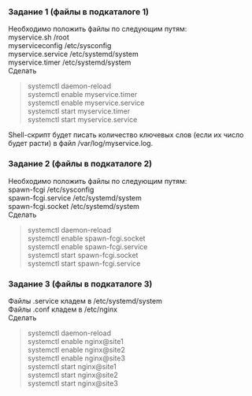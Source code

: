 ### Задание 1 (файлы в подкаталоге 1)

Необходимо положить файлы по следующим путям: <br>
myservice.sh		/root<br>
myserviceconfig		/etc/sysconfig<br>
myservice.service	/etc/systemd/system<br>
myservice.timer		/etc/systemd/system<br>
Сделать <br>
>systemctl daemon-reload<br>
>systemctl enable myservice.timer<br>
>systemctl enable myservice.service<br>
>systemctl start myservice.timer<br>
>systemctl start myservice.service<br>


Shell-скрипт будет писать количество ключевых слов (если их число будет расти) в файл /var/log/myservice.log. <br>


### Задание 2 (файлы в подкаталоге 2)

Необходимо положить файлы по следующим путям: <br>
spawn-fcgi		/etc/sysconfig<br>
spawn-fcgi.service	/etc/systemd/system<br>
spawn-fcgi.socket		/etc/systemd/system<br>
Сделать <br>
>systemctl daemon-reload<br>
>systemctl enable spawn-fcgi.socket<br>
>systemctl enable spawn-fcgi.service<br>
>systemctl start spawn-fcgi.socket<br>
>systemctl start spawn-fcgi.service<br>

### Задание 3 (файлы в подкаталоге 3)

Файлы .service кладем в /etc/systemd/system <br>
Файлы .conf кладем в /etc/nginx <br>
Сделать <br>
>systemctl daemon-reload<br>
>systemctl enable nginx@site1<br>
>systemctl enable nginx@site2<br>
>systemctl enable nginx@site3<br>
>systemctl start nginx@site1<br>
>systemctl start nginx@site2<br>
>systemctl start nginx@site3<br>
